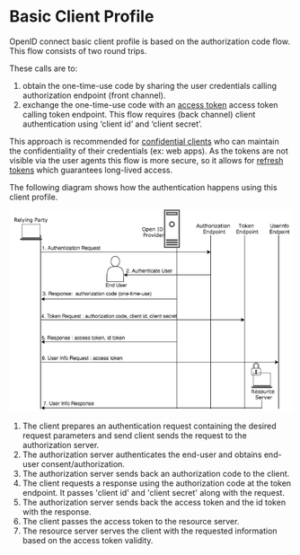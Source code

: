 # Basic Client Profile

OpenID connect basic client profile is based on the authorization code flow. This flow consists of two round trips. 

These calls are to:

1. obtain the one-time-use code by sharing the user credentials calling authorization endpoint (front channel). 
2. exchange the one-time-use code with an [access token]() access token calling token endpoint. This flow requires (back channel)
client authentication using ‘client id’ and ‘client secret’. 

This approach is recommended for [confidential clients]() 
who can maintain the confidentiality of their credentials (ex: web apps). As the tokens are not visible via the user 
agents this flow is more secure, so it allows for [refresh tokens]() which guarantees long-lived access.

The following diagram shows how the authentication happens using this client profile.

![basic-client-profile](../../assets/img/concepts/basic-oidc-profile.png)


1. The client prepares an authentication request containing the desired request parameters and send client sends the 
request to the authorization server.
2. The authorization server authenticates the end-user and obtains end-user consent/authorization.
3. The authorization server sends back an authorization code to the client.
4. The client requests a response using the authorization code at the token endpoint. It passes 'client id' and 
'client secret' along with the request.
5. The authorization server sends back the access token and the id token with the response.
6. The client passes the access token to the resource server.
7. The resource server serves the client with the requested information based on the access token validity. 

